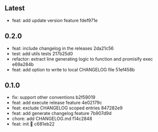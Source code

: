 ## Latest

- feat: add update version feature fdef971e

## 0.2.0

- feat: include changelog in the releases 2da21c56
- test: add utils tests 217b25d0
- refactor: extract line generating logic to function and promisify exec e69a284b
- feat: add option to write to local CHANGELOG file 51ef458b

## 0.1.0

- fix: support other conventions b2f59019
- feat: add execute release feature 4e02179c
- feat: exclude CHANGELOG scoped entries 847282e9
- feat: add generate changelog feature 7b907d9d
- chore: add CHANGELOG.md f14c2848
- feat: init :seedling: c681eb22
